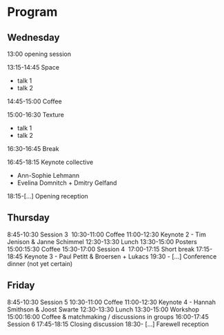 # Program


## Wednesday
13:00 opening session

13:15-14:45 Space
- talk 1
- talk 2

14:45-15:00 Coffee

15:00-16:30 Texture 
- talk 1
- talk 2

16:30-16:45 Break

16:45-18:15 Keynote collective
- Ann-Sophie Lehmann
- Evelina Domnitch + Dmitry Gelfand 

18:15-[...] Opening reception 

## Thursday
8:45-10:30 Session 3 
10:30-11:00 Coffee
11:00-12:30 Keynote 2 - Tim Jenison & Janne Schimmel
12:30-13:30 Lunch
13:30-15:00 Posters
15:00:15:30 Coffee
15:30-17:00 Session 4 
17:00-17:15 Short break
17:15-18:45 Keynote 3 - Paul Petitt & Broersen + Lukacs
19:30 - [...] Conference dinner (not yet certain)

## Friday
8:45-10:30 Session 5
10:30-11:00 Coffee
11:00-12:30 Keynote 4 - Hannah Smithson & Joost Swarte
12:30-13:30 Lunch
13:30-15:00 Workshop
15:00:16:00 Coffee & matchmaking / discussions in groups
16:00-17:45 Session 6
17:45-18:15 Closing discussion
18:30- [...] Farewell reception
